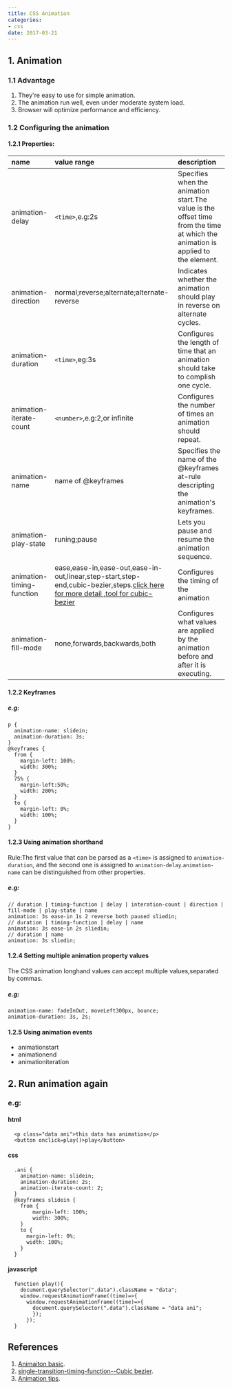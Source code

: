 ```yaml
---
title: CSS Animation
categories:
- css
date: 2017-03-21
---
```

## 1. Animation
### 1.1 Advantage
1. They're easy to use for simple animation.
2. The animation run well, even under moderate system load.
3. Browser will optimize performance and efficiency.

### 1.2 Configuring the animation
#### 1.2.1 Properties:
|name|value range|description
|:---|:---|:---
|animation-delay|`<time>`,e.g:2s|Specifies when the animation start.The value is the offset time from the time at which the animation is applied to the element.
|animation-direction|normal;reverse;alternate;alternate-reverse|Indicates whether the animation should play in reverse on alternate cycles.
|animation-duration|`<time>`,eg:3s|Configures the length of time that an animation should take to complish one cycle.
|animation-iterate-count|`<number>`,e.g:2,or infinite|Configures the number of times an animation should repeat.
|animation-name|name of @keyframes|Specifies the name of the @keyframes at-rule descripting the animation's keyframes.
|animation-play-state|runing;pause|Lets you pause and resume the animation sequence.
|animation-timing-function|ease,ease-in,ease-out,ease-in-out,linear,step-start,step-end,cubic-bezier,steps.[click here for more detail ](https://developer.mozilla.org/en-US/docs/Web/CSS/single-transition-timing-function),[tool for cubic-bezier](http://www.css3beziercurve.net/)|Configures the timing of the animation
|animation-fill-mode|none,forwards,backwards,both|Configures what values are applied by the animation before and after it is executing.
#### 1.2.2 Keyframes
##### e.g:
    p {
      animation-name: slidein;
      animation-duration: 3s;
    }
    @keyframes {
      from {
        margin-left: 100%;
        width: 300%;
      }
      75% {
        margin-left:50%;
        width: 200%;
      }
      to {
        margin-left: 0%;
        width: 100%;
      }
    }
#### 1.2.3 Using animation shorthand
Rule:The first value that can be parsed as a `<time>` is assigned to `animation-duration`, and the second one is assigned to `animation-delay`.`animation-name` can be distinguished from other properties.
##### e.g:
    // duration | timing-function | delay | interation-count | direction | fill-mode | play-state | name
    animation: 3s ease-in 1s 2 reverse both paused sliedin;
    // duration | timing-function | delay | name
    animation: 3s ease-in 2s sliedin;
    // duration | name
    animation: 3s sliedin;

#### 1.2.4 Setting multiple animation property values
The CSS animation longhand values can accept multiple values,separated by commas.
##### e.g:
    animation-name: fadeInOut, moveLeft300px, bounce;
    animation-duration: 3s, 2s;
#### 1.2.5 Using animation events
* animationstart
* animationend
* animationiteration
## 2. Run animation again
### e.g:  
#### html
      <p class="data ani">this data has animation</p>
      <button onclick=play()>play</button>
#### css
      .ani {
        animation-name: slidein;
        animation-duration: 2s;
        animation-iterate-count: 2;
      }
      @keyframes slidein {
        from {
            margin-left: 100%;
            width: 300%;
        }
        to {
          margin-left: 0%;
          width: 100%;
        }
      }
#### javascript
      function play(){
        document.querySelector(".data").className = "data";
        window.requestAnimationFrame((time)=>{
          window.requestAnimationFrame((time)=>{
            document.querySelector(".data").className = "data ani";
            });
          });
      }
## References
1. [Animaiton basic](https://developer.mozilla.org/en-US/docs/Web/CSS/CSS_Animations/Using_CSS_animations#Using_animation_shorthand).
2. [single-transition-timing-function--Cubic bezier](https://developer.mozilla.org/en-US/docs/Web/CSS/single-transition-timing-function).
3. [Animation tips](https://developer.mozilla.org/en-US/docs/Web/CSS/CSS_Animations/Tips).
